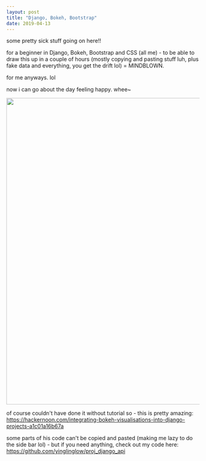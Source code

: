 ```yaml
---
layout: post
title: "Django, Bokeh, Bootstrap"
date: 2019-04-13
---
```


some pretty sick stuff going on here!!

for a beginner in Django, Bokeh, Bootstrap and CSS (all me) - to be able to draw this up in a couple of hours (mostly copying and pasting stuff luh, plus fake data and everything, you get the drift lol) = MINDBLOWN.

for me anyways. lol

now i can go about the day feeling happy. whee~

<img src="https://user-images.githubusercontent.com/21985915/56074038-662f2780-5dde-11e9-817e-f7f2ebe18b77.png" width='800'>


of course couldn't have done it without tutorial so - this is pretty amazing: https://hackernoon.com/integrating-bokeh-visualisations-into-django-projects-a1c01a16b67a

some parts of his code can't be copied and pasted (making me lazy to do the side bar lol) - but if you need anything, check out my code here: https://github.com/yinglinglow/proj_django_api